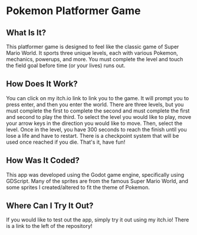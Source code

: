 # Pokemon Platformer Game
## What Is It?
This platformer game is designed to feel like the classic game of Super Mario World. It sports three unique levels, each with various Pokemon, mechanics,
powerups, and more. You must complete the level and touch the field goal before time (or your lives) runs out.
## How Does It Work?
You can click on my itch.io link to link you to the game. It will prompt you to press enter, and then you enter the world. There are three levels, but you must complete the first to complete the second and must complete the first and second to play the third. To select the level you would like to play, move your arrow keys in the direction you would like to move. Then, select the level. Once in the level, you have 300 seconds to reach the finish until you lose a life and have to restart. There is a checkpoint system that will be used once reached if you die. That's it, have fun!
## How Was It Coded?
This app was developed using the Godot game engine, specifically using GDScript. Many of the sprites are from the famous Super Mario World, and some sprites I created/altered to fit
the theme of Pokemon.
## Where Can I Try It Out?
If you would like to test out the app, simply try it out using my itch.io! There is a link to the left of the repository!
